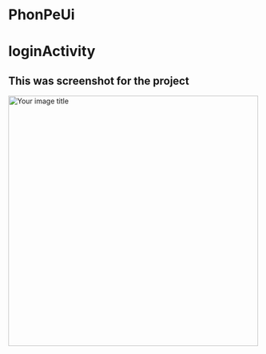 # PhonPeUi

# loginActivity


<h2>This was screenshot for the project</h2>
<img src="https://github.com/00nkulPhonePeUi/blob/main/ss.jpg" alt="Your image title" height="500"/>

